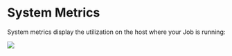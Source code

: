 # System Metrics

System metrics display the utilization on the host where your Job is running:

![](../../../.gitbook/assets/image%20%2846%29%20%281%29.png)

